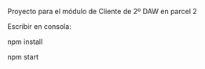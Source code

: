 Proyecto para el módulo de Cliente de 2º DAW en parcel 2

Escribir en consola: 

npm install

npm start 
